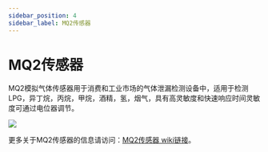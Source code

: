 ```yaml
---
sidebar_position: 4
sidebar_label: MQ2传感器
---
```


# MQ2传感器

MQ2模拟气体传感器用于消费和工业市场的气体泄漏检测设备中，适用于检测LPG，异丁烷，丙烷，甲烷，酒精，氢，烟气，具有高灵敏度和快速响应时间灵敏度可通过电位器调节。

![](https://wiki-media-ef.oss-cn-hongkong.aliyuncs.com/docs/microbit/sensor/octopus-sensors/sensor/images/04028_01.png)


更多关于MQ2传感器的信息请访问：[MQ2传感器 wiki链接](https://wiki.elecfreaks.com/en/microbit/sensor/octopus-sensors/sensor/octopus_ef04028/)。

